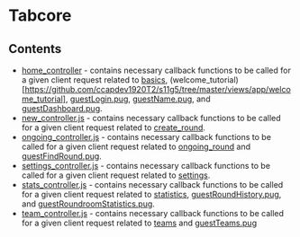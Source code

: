 # Tabcore

## Contents

- [home_controller](https://github.com/ccapdev1920T2/s11g5/blob/master/controller/home_controller.js) - contains necessary callback functions to be called for a given client request related to [basics](https://github.com/ccapdev1920T2/s11g5/tree/master/views/app/basics), (welcome_tutorial)[https://github.com/ccapdev1920T2/s11g5/tree/master/views/app/welcome_tutorial], [guestLogin.pug](https://github.com/ccapdev1920T2/s11g5/tree/master/views/app/guest/guestLogin.pug), [guestName.pug](https://github.com/ccapdev1920T2/s11g5/tree/master/views/app/guest/guestName.pug), and [guestDashboard.pug](https://github.com/ccapdev1920T2/s11g5/tree/master/views/app/guest/guestDashboard.pug).
- [new_controller.js](https://github.com/ccapdev1920T2/s11g5/blob/master/controller/new_controller.js) - contains necessary callback functions to be called for a given client request related to [create_round](https://github.com/ccapdev1920T2/s11g5/tree/master/views/app/create_round).
- [ongoing_controller.js](https://github.com/ccapdev1920T2/s11g5/blob/master/controller/ongoing_controller.js) - contains necessary callback functions to be called for a given client request related to [ongoing_round](https://github.com/ccapdev1920T2/s11g5/tree/master/views/app/ongoing_round) and [guestFindRound.pug](https://github.com/ccapdev1920T2/s11g5/tree/master/views/app/guest/guestFindRound.pug).
- [settings_controller.js](https://github.com/ccapdev1920T2/s11g5/blob/master/controller/settings_controller.js) - contains necessary callback functions to be called for a given client request related to [settings](https://github.com/ccapdev1920T2/s11g5/tree/master/views/app/settings).
- [stats_controller.js](https://github.com/ccapdev1920T2/s11g5/blob/master/controller/stats_controller.js) - contains necessary callback functions to be called for a given client request related to [statistics](https://github.com/ccapdev1920T2/s11g5/tree/master/views/app/statistics), [guestRoundHistory.pug](https://github.com/ccapdev1920T2/s11g5/tree/master/views/app/guest/guestRoundHistory.pug), and [guestRoundroomStatistics.pug](https://github.com/ccapdev1920T2/s11g5/tree/master/views/app/guest/guestRoundroomStatistics.pug).
- [team_controller.js](https://github.com/ccapdev1920T2/s11g5/blob/master/controller/team_controller.js) - contains necessary callback functions to be called for a given client request related to [teams](https://github.com/ccapdev1920T2/s11g5/tree/master/views/app/teams) and [guestTeams.pug](https://github.com/ccapdev1920T2/s11g5/tree/master/views/app/guest/guestTeams.pug)
